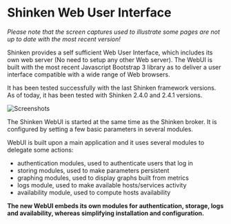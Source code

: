 # Shinken Web User Interface

*Please note that the screen captures used to illustrate some pages are not up to date with the most recent version!*

Shinken provides a self sufficient Web User Interface, which includes its own web server (No need to setup any other Web server). The WebUI is built with the most recent Javascript Bootstrap 3 library as to deliver a user interface compatible with a wide range of Web browsers.

It has been tested successfully with the last Shinken framework versions. As of today, it has been tested with Shinken 2.4.0 and 2.4.1 versions.

![Screenshots](https://github.com/shinken-monitoring/mod-webui/blob/master/doc/animation.gif)

The Shinken WebUI is started at the same time as the Shinken broker. It is configured by setting a few basic parameters in several modules.

WebUI is built upon a main application and it uses several modules to delegate some actions:
- authentication modules, used to authenticate users that log in
- storing modules, used to make parameters persistent
- graphing modules, used to display graphs built from metrics
- logs module, used to make available hosts/services activity
- availability module, used to compute hosts availability

**The new WebUI embeds its own modules for authentication, storage, logs and availability, whereas simplifying installation and configuration.**

